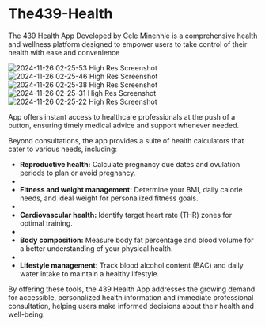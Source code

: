 # The439-Health
The 439 Health App Developed by Cele Minenhle is a comprehensive health and wellness platform designed to empower users to take control of their health with ease and convenience

![2024-11-26 02-25-53 High Res Screenshot](https://github.com/user-attachments/assets/144e955d-3975-4f0b-9a47-9cec69e50dee)
![2024-11-26 02-25-46 High Res Screenshot](https://github.com/user-attachments/assets/8fb94c48-939f-4bb9-9a15-31e4e6abb7e2)
![2024-11-26 02-25-38 High Res Screenshot](https://github.com/user-attachments/assets/aecdab4d-959b-4c99-9ee1-f78748335d7d)
![2024-11-26 02-25-31 High Res Screenshot](https://github.com/user-attachments/assets/d5de8272-d06c-4b1a-b988-121f49de5ef7)
![2024-11-26 02-25-22 High Res Screenshot](https://github.com/user-attachments/assets/38f49dd1-4c91-4e8e-b6d9-fd2a79471f46)

App offers instant access to healthcare professionals at the push of a button, ensuring timely medical advice and support whenever needed.

Beyond consultations, the app provides a suite of health calculators that cater to various needs, including:

- **Reproductive health:** Calculate pregnancy due dates and ovulation periods to plan or avoid pregnancy.
- 
- **Fitness and weight management:** Determine your BMI, daily calorie needs, and ideal weight for personalized fitness goals.
- 
- **Cardiovascular health:** Identify target heart rate (THR) zones for optimal training.
- 
- **Body composition:** Measure body fat percentage and blood volume for a better understanding of your physical health.
- 
- **Lifestyle management:** Track blood alcohol content (BAC) and daily water intake to maintain a healthy lifestyle.

By offering these tools, the 439 Health App addresses the growing demand for accessible, personalized health information and immediate professional consultation, helping users make informed decisions about their health and well-being.

